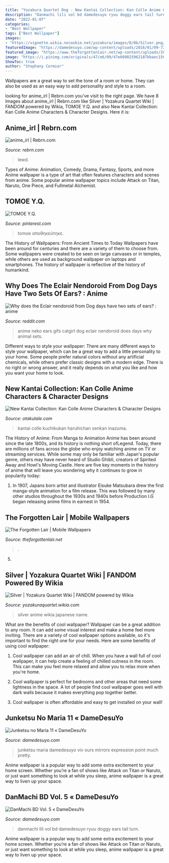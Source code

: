 ```yaml
---
title: "Yozakura Quartet Dog - New Kantai Collection: Kan Colle Anime Characters &amp; Character Designs"
description: "Danmachi lili vol bd damedesuyo ryuu doggy ears tail turn"
date: "2022-01-07"
categories:
- "Best Wallpaper"
tags: ["Best Wallpaper"]
images:
- "https://vignette.wikia.nocookie.net/yozakura/images/0/0b/Silver.png/revision/latest/scale-to-width-down/350?cb=20110630195526"
featuredImage: "https://damedesuyo.com/wp-content/uploads/2016/01/09-720p_001_8951.png"
featured_image: "https://www.theforgottenlair.net/wp-content/uploads/2015/02/AhMyGoddess3-576x1024.jpg"
image: "https://i.pinimg.com/originals/47/e6/09/47e609025962187bbaec156ade51f9a5.gif"
ShowToc: true
author: "Stephany Cormier"
---
```



Wallpapers are a great way to set the tone of a room or home. They can also be used as an easy way to add personality and style to a room.

	

		
looking for anime_irl | Rebrn.com you've visit to the right page. We have 8 Images about anime_irl | Rebrn.com like Silver | Yozakura Quartet Wiki | FANDOM powered by Wikia, TOMOE Y.Q. and also New Kantai Collection: Kan Colle Anime Characters &amp; Character Designs. Here it is:
		
    
## Anime_irl | Rebrn.com

<img loading=lazy src="http://i.imgur.com/g5g9M2C.jpg" onerror="this.onerror=null;this.src='https://tse2.mm.bing.net/th?id=OIP.EmGxpbDP6WP6F0dWPp43pwHaHZ&amp;pid=15.1';" alt="anime_irl | Rebrn.com">

_Source: rebrn.com_

>lewd. 

	

Types of Anime: Animation, Comedy, Drama, Fantasy, Sports, and more
Anime wallpaper is a type of art that often features characters and scenes from anime. Some popular anime wallpaper topics include Attack on Titan, Naruto, One Piece, and Fullmetal Alchemist.

    
## TOMOE Y.Q.

<img loading=lazy src="https://i.pinimg.com/originals/47/e6/09/47e609025962187bbaec156ade51f9a5.gif" onerror="this.onerror=null;this.src='https://tse1.mm.bing.net/th?id=OIP.W7tLSNvvxI017KSsHhR3UwHaEL&amp;pid=15.1';" alt="TOMOE Y.Q.">

_Source: pinterest.com_

>tomoe αποθηκεύτηκε. 

	

The History of Wallpapers: From Ancient Times to Today
Wallpapers have been around for centuries and there are a variety of them to choose from. Some wallpapers were created to be seen on large canvases or in temples, while others are used as background wallpaper on laptops and smartphones. The history of wallpaper is reflective of the history of humankind.

    
## Why Does The Eclair Nendoroid From Dog Days Have Two Sets Of Ears? : Anime

<img loading=lazy src="https://media.giphy.com/media/10g9il7Y31ZPAQ/giphy.gif" onerror="this.onerror=null;this.src='https://tse3.mm.bing.net/th?id=OIP.7D3DNJ-bIbAQ10RydvBMXgAAAA&amp;pid=15.1';" alt="Why does the Eclair nendoroid from Dog days have two sets of ears? : anime">

_Source: reddit.com_

>anime neko ears gifs catgirl dog eclair nendoroid does days why animal sets. 

	

Different ways to style your wallpaper:
There are many different ways to style your wallpaper, which can be a great way to add a little personality to your home. Some people prefer natural colors without any artificial chemicals, while others prefer classic designs with a modern edge. There is no right or wrong answer, and it really depends on what you like and how you want your home to look.

    
## New Kantai Collection: Kan Colle Anime Characters &amp; Character Designs

<img loading=lazy src="https://www.otakutale.com/wp-content/uploads/2014/09/Kantai-Collection-Kan-Colle-Anime-Character-Designs-Kuchikukan-Ikatsuchi-624x858.jpg" onerror="this.onerror=null;this.src='https://tse4.mm.bing.net/th?id=OIP.8wjG85Sj_xEy-jlWfG497wHaKL&amp;pid=15.1';" alt="New Kantai Collection: Kan Colle Anime Characters &amp; Character Designs">

_Source: otakutale.com_

>kantai colle kuchikukan haruhichan senkan inazuma. 

	

The History of Anime: From Manga to Animation
Anime has been around since the late 1800s, and its history is nothing short ofLegend. Today, there are millions of fans across the globe who enjoy watching anime on TV or streaming services. While some may only be familiar with Japan's popular genre, others may have never heard of Studio Ghibli, creators of Spirited Away and Howl's Moving Castle. Here are five key moments in the history of anime that will leave you wondering why it continues to grow in popularity today:
1) In 1907, Japans born artist and illustrator Eisuke Matsubara drew the first manga-style animation for a film release. This was followed by many other studios throughout the 1930s and 1940s before Production I.G began releasing anime films in earnest in 1954.

    
## The Forgotten Lair | Mobile Wallpapers

<img loading=lazy src="https://www.theforgottenlair.net/wp-content/uploads/2015/02/AhMyGoddess3-576x1024.jpg" onerror="this.onerror=null;this.src='https://tse2.mm.bing.net/th?id=OIP.nCWOE6wyz9z8oDMBtKfENAHaNK&amp;pid=15.1';" alt="The Forgotten Lair | Mobile Wallpapers">

_Source: theforgottenlair.net_

>. 

	

5.

    
## Silver | Yozakura Quartet Wiki | FANDOM Powered By Wikia

<img loading=lazy src="https://vignette.wikia.nocookie.net/yozakura/images/0/0b/Silver.png/revision/latest/scale-to-width-down/350?cb=20110630195526" onerror="this.onerror=null;this.src='https://tse4.mm.bing.net/th?id=OIP.5_DvV7472SudXKTho5Q6FwAAAA&amp;pid=15.1';" alt="Silver | Yozakura Quartet Wiki | FANDOM powered by Wikia">

_Source: yozakuraquartet.wikia.com_

>silver anime wikia japanese name. 

	

What are the benefits of cool wallpaper?
Wallpaper can be a great addition to any room. It can add some visual interest and make a home feel more inviting. There are a variety of cool wallpaper options available, so it's important to find the right one for your needs. Here are some benefits of using cool wallpaper: 
1. Cool wallpaper can add an air of chill. When you have a wall full of cool wallpaper, it can help create a feeling of chilled outness in the room. This can make you feel more relaxed and allow you to relax more when you're home. 

2. Cool wallpaper is perfect for bedrooms and other areas that need some lightness in the space. A lot of people find cool wallpaper goes well with dark walls because it makes everything pop together better. 

3. Cool wallpaper is often affordable and easy to get installed on your wall!

    
## Junketsu No Maria 11 « DameDesuYo

<img loading=lazy src="https://damedesuyo.com/wp-content/uploads/2015/04/11-v2-79B67264_001_8516.png" onerror="this.onerror=null;this.src='https://tse3.mm.bing.net/th?id=OIP.i-qUAYGJ1RSpKBRXffhW-gHaEK&amp;pid=15.1';" alt="Junketsu no Maria 11 « DameDesuYo">

_Source: damedesuyo.com_

>junketsu maria damedesuyo viv ours mirrors expression point much pretty. 

	

Anime wallpaper is a popular way to add some extra excitement to your home screen. Whether you’re a fan of shows like Attack on Titan or Naruto, or just want something to look at while you sleep, anime wallpaper is a great way to liven up your space.

    
## DanMachi BD Vol. 5 « DameDesuYo

<img loading=lazy src="https://damedesuyo.com/wp-content/uploads/2016/01/09-720p_001_8951.png" onerror="this.onerror=null;this.src='https://tse2.mm.bing.net/th?id=OIP.SGjwc26EYcHPbwyGsXAtpgHaEK&amp;pid=15.1';" alt="DanMachi BD Vol. 5 « DameDesuYo">

_Source: damedesuyo.com_

>danmachi lili vol bd damedesuyo ryuu doggy ears tail turn. 

	

Anime wallpaper is a popular way to add some extra excitement to your home screen. Whether you’re a fan of shows like Attack on Titan or Naruto, or just want something to look at while you sleep, anime wallpaper is a great way to liven up your space.

